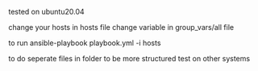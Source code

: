 tested on ubuntu20.04

change your hosts in hosts file
change variable in group_vars/all file


to run
ansible-playbook playbook.yml -i hosts


to do
 seperate files in folder to be more structured
 test on other systems

